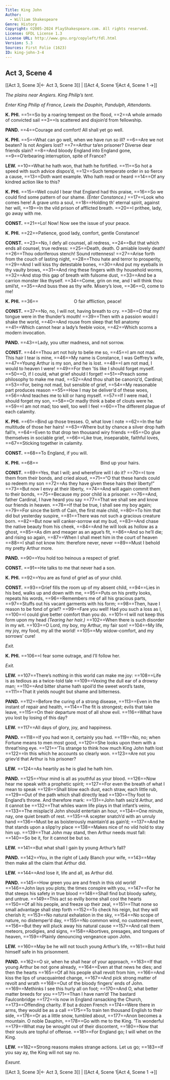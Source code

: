 ```yaml
---
Title: King John
Author: 
  - William Shakespeare
Genre: History
Copyright: ©2005-2024 PlayShakespeare.com. All rights reserved.
License: GFDL License 1.3
License URL: http://www.gnu.org/copyleft/fdl.html
Version: 5.3
Sources: First Folio (1623)
ID: king-john-3-4
---
```


## Act 3, Scene 4
[[Act 3, Scene 3|← Act 3, Scene 3]] | [[Act 4, Scene 1|Act 4, Scene 1 →]]

*The plains near Angiers. King Philip’s tent.*

*Enter King Philip of France, Lewis the Dauphin, Pandulph, Attendants.*

**K. PHI.**
==1==So by a roaring tempest on the flood,
==2==A whole armado of convicted sail
==3==Is scattered and disjoin’d from fellowship.

**PAND.**
==4==Courage and comfort! All shall yet go well.

**K. PHI.**
==5==What can go well, when we have run so ill?
==6==Are we not beaten? Is not Angiers lost?
==7==Arthur ta’en prisoner? Diverse dear friends slain?
==8==And bloody England into England gone,
==9==O’erbearing interruption, spite of France?

**LEW.**
==10==What he hath won, that hath he fortified.
==11==So hot a speed with such advice dispos’d,
==12==Such temperate order in so fierce a cause,
==13==Doth want example. Who hath read or heard
==14==Of any kindred action like to this?

**K. PHI.**
==15==Well could I bear that England had this praise,
==16==So we could find some pattern of our shame.
*(Enter Constance.)*
==17==Look who comes here! A grave unto a soul,
==18==Holding th’ eternal spirit, against her will,
==19==In the vild prison of afflicted breath.
==20==I prithee, lady, go away with me.

**CONST.**
==21==Lo! Now! Now see the issue of your peace.

**K. PHI.**
==22==Patience, good lady, comfort, gentle Constance!

**CONST.**
==23==No, I defy all counsel, all redress,
==24==But that which ends all counsel, true redress:
==25==Death, death. O amiable lovely death!
==26==Thou odoriferous stench! Sound rottenness!
==27==Arise forth from the couch of lasting night,
==28==Thou hate and terror to prosperity,
==29==And I will kiss thy detestable bones,
==30==And put my eyeballs in thy vaulty brows,
==31==And ring these fingers with thy household worms,
==32==And stop this gap of breath with fulsome dust,
==33==And be a carrion monster like thyself.
==34==Come, grin on me, and I will think thou smil’st,
==35==And buss thee as thy wife. Misery’s love,
==36==O, come to me!

**K. PHI.**
==36==        O fair affliction, peace!

**CONST.**
==37==No, no, I will not, having breath to cry.
==38==O that my tongue were in the thunder’s mouth!
==39==Then with a passion would I shake the world,
==40==And rouse from sleep that fell anatomy
==41==Which cannot hear a lady’s feeble voice,
==42==Which scorns a modern invocation.

**PAND.**
==43==Lady, you utter madness, and not sorrow.

**CONST.**
==44==Thou art not holy to belie me so,
==45==I am not mad. This hair I tear is mine,
==46==My name is Constance, I was Geffrey’s wife,
==47==Young Arthur is my son, and he is lost.
==48==I am not mad, I would to heaven I were!
==49==For then ’tis like I should forget myself.
==50==O, if I could, what grief should I forget!
==51==Preach some philosophy to make me mad,
==52==And thou shalt be canoniz’d, Cardinal;
==53==For, being not mad, but sensible of grief,
==54==My reasonable part produces reason
==55==How I may be deliver’d of these woes,
==56==And teaches me to kill or hang myself.
==57==If I were mad, I should forget my son,
==58==Or madly think a babe of clouts were he.
==59==I am not mad; too well, too well I feel
==60==The different plague of each calamity.

**K. PHI.**
==61==Bind up those tresses. O, what love I note
==62==In the fair multitude of those her hairs!
==63==Where but by chance a silver drop hath fall’n,
==64==Even to that drop ten thousand wiry friends
==65==Do glue themselves in sociable grief,
==66==Like true, inseparable, faithful loves,
==67==Sticking together in calamity.

**CONST.**
==68==To England, if you will.

**K. PHI.**
==68==              Bind up your hairs.

**CONST.**
==69==Yes, that I will; and wherefore will I do it?
==70==I tore them from their bonds, and cried aloud,
==71==“O that these hands could so redeem my son
==72==As they have given these hairs their liberty!”
==73==But now I envy at their liberty,
==74==And will again commit them to their bonds,
==75==Because my poor child is a prisoner.
==76==And, father Cardinal, I have heard you say
==77==That we shall see and know our friends in heaven.
==78==If that be true, I shall see my boy again;
==79==For since the birth of Cain, the first male child,
==80==To him that did but yesterday suspire,
==81==There was not such a gracious creature born.
==82==But now will canker-sorrow eat my bud,
==83==And chase the native beauty from his cheek,
==84==And he will look as hollow as a ghost,
==85==As dim and meager as an ague’s fit,
==86==And so he’ll die; and rising so again,
==87==When I shall meet him in the court of heaven
==88==I shall not know him: therefore never, never
==89==Must I behold my pretty Arthur more.

**PAND.**
==90==You hold too heinous a respect of grief.

**CONST.**
==91==He talks to me that never had a son.

**K. PHI.**
==92==You are as fond of grief as of your child.

**CONST.**
==93==Grief fills the room up of my absent child,
==94==Lies in his bed, walks up and down with me,
==95==Puts on his pretty looks, repeats his words,
==96==Remembers me of all his gracious parts,
==97==Stuffs out his vacant garments with his form;
==98==Then, have I reason to be fond of grief?
==99==Fare you well! Had you such a loss as I,
==100==I could give better comfort than you do.
==101==I will not keep this form upon my head
*(Tearing her hair.)*
==102==When there is such disorder in my wit.
==103==O Lord, my boy, my Arthur, my fair son!
==104==My life, my joy, my food, my all the world!
==105==My widow-comfort, and my sorrows’ cure!

*Exit.*

**K. PHI.**
==106==I fear some outrage, and I’ll follow her.

*Exit.*

**LEW.**
==107==There’s nothing in this world can make me joy:
==108==Life is as tedious as a twice-told tale
==109==Vexing the dull ear of a drowsy man;
==110==And bitter shame hath spoil’d the sweet word’s taste,
==111==That it yields nought but shame and bitterness.

**PAND.**
==112==Before the curing of a strong disease,
==113==Even in the instant of repair and health,
==114==The fit is strongest; evils that take leave,
==115==On their departure most of all show evil.
==116==What have you lost by losing of this day?

**LEW.**
==117==All days of glory, joy, and happiness.

**PAND.**
==118==If you had won it, certainly you had.
==119==No, no; when Fortune means to men most good,
==120==She looks upon them with a threat’ning eye.
==121==’Tis strange to think how much King John hath lost
==122==In this which he accounts so clearly won.
==123==Are not you griev’d that Arthur is his prisoner?

**LEW.**
==124==As heartily as he is glad he hath him.

**PAND.**
==125==Your mind is all as youthful as your blood.
==126==Now hear me speak with a prophetic spirit;
==127==For even the breath of what I mean to speak
==128==Shall blow each dust, each straw, each little rub,
==129==Out of the path which shall directly lead
==130==Thy foot to England’s throne. And therefore mark:
==131==John hath seiz’d Arthur, and it cannot be
==132==That whiles warm life plays in that infant’s veins,
==133==The misplac’d John should entertain an hour,
==134==One minute, nay, one quiet breath of rest.
==135==A scepter snatch’d with an unruly hand
==136==Must be as boisterously maintain’d as gain’d;
==137==And he that stands upon a slipp’ry place
==138==Makes nice of no vild hold to stay him up.
==139==That John may stand, then Arthur needs must fall:
==140==So be it, for it cannot be but so.

**LEW.**
==141==But what shall I gain by young Arthur’s fall?

**PAND.**
==142==You, in the right of Lady Blanch your wife,
==143==May then make all the claim that Arthur did.

**LEW.**
==144==And lose it, life and all, as Arthur did.

**PAND.**
==145==How green you are and fresh in this old world!
==146==John lays you plots; the times conspire with you,
==147==For he that steeps his safety in true blood
==148==Shall find but bloody safety, and untrue.
==149==This act so evilly borne shall cool the hearts
==150==Of all his people, and freeze up their zeal,
==151==That none so small advantage shall step forth
==152==To check his reign, but they will cherish it;
==153==No natural exhalation in the sky,
==154==No scope of nature, no distemper’d day,
==155==No common wind, no customed event,
==156==But they will pluck away his natural cause
==157==And call them meteors, prodigies, and signs,
==158==Abortives, presages, and tongues of heaven,
==159==Plainly denouncing vengeance upon John.

**LEW.**
==160==May be he will not touch young Arthur’s life,
==161==But hold himself safe in his prisonment.

**PAND.**
==162==O sir, when he shall hear of your approach,
==163==If that young Arthur be not gone already,
==164==Even at that news he dies; and then the hearts
==165==Of all his people shall revolt from him,
==166==And kiss the lips of unacquainted change,
==167==And pick strong matter of revolt and wrath
==168==Out of the bloody fingers’ ends of John.
==169==Methinks I see this hurly all on foot;
==170==And O, what better matter breeds for you
==171==Than I have nam’d! The bastard Faulconbridge
==172==Is now in England ransacking the Church,
==173==Offending charity. If but a dozen French
==174==Were there in arms, they would be as a call
==175==To train ten thousand English to their side,
==176==Or as a little snow, tumbled about,
==177==Anon becomes a mountain. O noble Dauphin,
==178==Go with me to the King. ’Tis wonderful
==179==What may be wrought out of their discontent,
==180==Now that their souls are topful of offense.
==181==For England go; I will whet on the King.

**LEW.**
==182==Strong reasons makes strange actions. Let us go;
==183==If you say ay, the King will not say no.

*Exeunt.*

[[Act 3, Scene 3|← Act 3, Scene 3]] | [[Act 4, Scene 1|Act 4, Scene 1 →]]